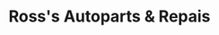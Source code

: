 ---
title: "Ross's Autoparts & Repais"
url: /madrid/rosss-autoparts-und-repais/
shop: Autowerkstatt
---